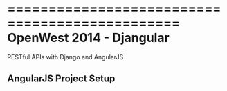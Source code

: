 ===============================================
OpenWest 2014 - Djangular
===============================================

RESTful APIs with Django and AngularJS

AngularJS Project Setup
-----------------------

